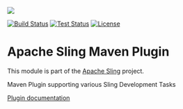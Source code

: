 [<img src="https://sling.apache.org/res/logos/sling.png"/>](https://sling.apache.org)

 [![Build Status](https://builds.apache.org/buildStatus/icon?job=Sling/sling-maven-plugin/master)](https://builds.apache.org/job/Sling/job/sling-maven-plugin/job/master) [![Test Status](https://img.shields.io/jenkins/t/https/builds.apache.org/job/Sling/job/sling-maven-plugin/job/master.svg)](https://builds.apache.org/job/Sling/job/sling-maven-plugin/job/master/test_results_analyzer/) [![License](https://img.shields.io/badge/License-Apache%202.0-blue.svg)](https://www.apache.org/licenses/LICENSE-2.0)

# Apache Sling Maven Plugin

This module is part of the [Apache Sling](https://sling.apache.org) project.

Maven Plugin supporting various Sling Development Tasks

[Plugin documentation](https://sling.apache.org/components/sling-maven-plugin/)
